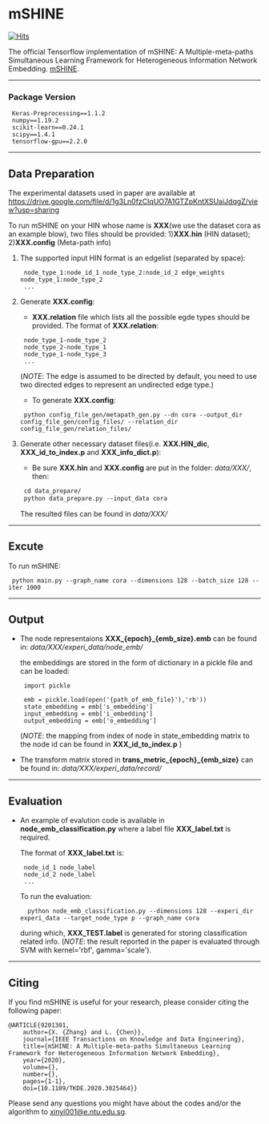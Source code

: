 # mSHINE
[![Hits](https://hits.seeyoufarm.com/api/count/incr/badge.svg?url=https%3A%2F%2Fgithub.com%2FXinyiZ001%2FmSHINE&count_bg=%2379C83D&title_bg=%23555555&icon=&icon_color=%23E7E7E7&title=hits&edge_flat=false)](https://hits.seeyoufarm.com)

The official Tensorflow implementation of mSHINE: A Multiple-meta-paths Simultaneous Learning Framework for Heterogeneous Information Network Embedding. [mSHINE](https://ieeexplore.ieee.org/document/9201301).

*** 

### Package Version

     Keras-Preprocessing==1.1.2
     numpy==1.19.2
     scikit-learn==0.24.1
     scipy==1.4.1
     tensorflow-gpu==2.2.0
    
***
## Data Preparation

The experimental datasets used in paper are available at https://drive.google.com/file/d/1g3Ln0fzCIqUO7A1GTZpKntXSUaiJdqgZ/view?usp=sharing

To run mSHINE on your HIN whose name is **XXX**(we use the dataset cora as an example blow), two files should be provided: 
   1)**XXX.hin** (HIN dataset); 
   2)**XXX.config** (Meta-path info)

1) The supported input HIN format is an edgelist (separated by space):
    
    ```
     node_type_1:node_id_1 node_type_2:node_id_2 edge_weights node_type_1:node_type_2
     ...
    ```
2) Generate **XXX.config**:
   
   - **XXX.relation** file which lists all the possible egde types should be provided. The format of **XXX.relation**:
   ```
    node_type_1-node_type_2
    node_type_2-node_type_1
    node_type_1-node_type_3
    ...
   ```
   (*NOTE*: The edge is assumed to be directed by default, you need to use two directed edges to represent an undirected edge type.)

   - To generate **XXX.config**:
   ```
    python config_file_gen/metapath_gen.py --dn cora --output_dir config_file_gen/config_files/ --relation_dir config_file_gen/relation_files/
   ```
3) Generate other necessary dataset files(i.e. **XXX.HIN_dic**, **XXX_id_to_index.p** and **XXX_info_dict.p**):

   - Be sure **XXX.hin** and **XXX.config** are put in the folder: *data/XXX/*, then:
   ```markdown
    cd data_prepare/
    python data_prepare.py --input_data cora
   ```
   The resulted files can be found in *data/XXX/*

***
## Excute

To run mSHINE:

   ```
    python main.py --graph_name cora --dimensions 128 --batch_size 128 --iter 1000
   ```
***
## Output

- The node representaions **XXX\_{epoch}\_{emb_size}.emb** can be found in: *data/XXX/experi_data/node_emb/*
   
   the embeddings are stored in the form of dictionary in a pickle file and can be loaded:
  ```
   import pickle
     
   emb = pickle.load(open('{path_of_emb_file}'),'rb'))
   state_embedding = emb['s_embedding']
   input_embedding = emb['i_embedding']
   output_embedding = emb['o_embedding']
  ```
  (*NOTE*: the mapping from index of node in state_embedding matrix to the node id can be found in **XXX_id_to_index.p** )
- The transform matrix stored in **trans_metric_{epoch}_{emb_size}** can be found in: *data/XXX/experi_data/record/*

***
## Evaluation

- An example of evalution code is available in **node_emb_classification.py** where a label file **XXX_label.txt** is required.
 
  The format of **XXX_label.txt** is:
    ```
     node_id_1 node_label
     node_id_2 node_label
     ...
    ```
  
  To run the evaluation:
  ```
    python node_emb_classification.py --dimensions 128 --experi_dir experi_data --target_node_type p --graph_name cora
  ```
  during which, **XXX_TEST.label** is generated for storing classification related info.
  (*NOTE*: the result reported in the paper is evaluated through SVM with kernel='rbf', gamma='scale').

***
## Citing

If you find mSHINE is useful for your research, please consider citing the following paper:

    @ARTICLE{9201301,  
        author={X. {Zhang} and L. {Chen}},  
        journal={IEEE Transactions on Knowledge and Data Engineering},   
        title={mSHINE: A Multiple-meta-paths Simultaneous Learning Framework for Heterogeneous Information Network Embedding},   
        year={2020},
        volume={},
        number={},
        pages={1-1},
        doi={10.1109/TKDE.2020.3025464}}

Please send any questions you might have about the codes and/or the algorithm to xinyi001@e.ntu.edu.sg.
